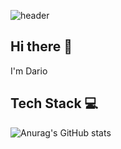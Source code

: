 ![header](https://capsule-render.vercel.app/api?type=waving&height=300&color=color=0:A6ACCD,25:9CA7E4,50:B388EB,75:D3A7FF,100:C5A3FF)
<!-- ![header](https://capsule-render.vercel.app/api?type=waving&height=120&color=8338ec) -->
## Hi there 👋
I'm Dario

## Tech Stack 💻
![Anurag's GitHub stats](https://github-readme-stats.vercel.app/api?username=voref&show_icons=true&theme=material-palenight)
<!-- ![Anurag's GitHub stats](https://github-readme-stats.vercel.app/api?username=voref&show_icons=true&theme=midnight-purple) -->

<!--
**voref/voref** is a ✨ _special_ ✨ repository because its `README.md` (this file) appears on your GitHub profile.

Here are some ideas to get you started:

- 🔭 I’m currently working on ...
- 🌱 I’m currently learning ...
- 👯 I’m looking to collaborate on ...
- 🤔 I’m looking for help with ...
- 💬 Ask me about ...
- 📫 How to reach me: ...
- 😄 Pronouns: ...
- ⚡ Fun fact: ...
-->
